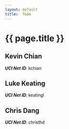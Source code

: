 ```yaml
---
layout: default
title:  Team
---
```


# {{ page.title }}


## Kevin Chian
***UCI Net ID***: kchian

## Luke Keating
***UCI Net ID***: keatingl

## Chris Dang
***UCI Net ID***: christhd

